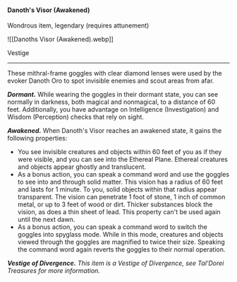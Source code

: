 #### Danoth's Visor (Awakened)

Wondrous item, legendary (requires attunement)

![[Danoths Visor (Awakened).webp]]

Vestige

---

These mithral-frame goggles with clear diamond lenses were used by the evoker Danoth Oro to spot invisible enemies and scout areas from afar.

***Dormant.*** While wearing the goggles in their dormant state, you can see normally in darkness, both magical and nonmagical, to a distance of 60 feet. Additionally, you have advantage on Intelligence (Investigation) and Wisdom (Perception) checks that rely on sight.

***Awakened.*** When Danoth's Visor reaches an awakened state, it gains the following properties:

- You see invisible creatures and objects within 60 feet of you as if they were visible, and you can see into the Ethereal Plane. Ethereal creatures and objects appear ghostly and translucent.
- As a bonus action, you can speak a command word and use the goggles to see into and through solid matter. This vision has a radius of 60 feet and lasts for 1 minute. To you, solid objects within that radius appear transparent. The vision can penetrate 1 foot of stone, 1 inch of common metal, or up to 3 feet of wood or dirt. Thicker substances block the vision, as does a thin sheet of lead. This property can't be used again until the next dawn.
- As a bonus action, you can speak a command word to switch the goggles into spyglass mode. While in this mode, creatures and objects viewed through the goggles are magnified to twice their size. Speaking the command word again reverts the goggles to their normal operation.

***Vestige of Divergence.*** *This item is a Vestige of Divergence, see *Tal'Dorei Treasures* for more information.*